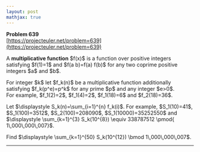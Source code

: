 ```yaml
---
layout: post
mathjax: true
---
```

**Problem 639**  
[https://projecteuler.net/problem=639](https://projecteuler.net/problem=639)

<p>A <b>multiplicative function</b> $f(x)$ is a function over positive integers satisfying $f(1)=1$ and $f(a b)=f(a) f(b)$ for any two coprime positive integers $a$ and $b$.</p>

<p>For integer $k$ let $f_k(n)$ be a multiplicative function additionally satisfying $f_k(p^e)=p^k$ for any prime $p$ and any integer $e&gt;0$.<br /> 
For example, $f_1(2)=2$, $f_1(4)=2$, $f_1(18)=6$ and $f_2(18)=36$.</p>

<p>Let $\displaystyle S_k(n)=\sum_{i=1}^{n} f_k(i)$.
For example, $S_1(10)=41$, $S_1(100)=3512$, $S_2(100)=208090$, $S_1(10000)=35252550$ and $\displaystyle \sum_{k=1}^{3} S_k(10^{8}) \equiv 338787512 \pmod{ 1\,000\,000\,007}$.</p>

<p>Find $\displaystyle \sum_{k=1}^{50} S_k(10^{12}) \bmod 1\,000\,000\,007$.</p>

---
